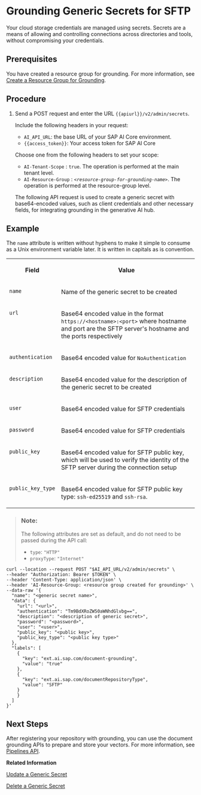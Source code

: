 <!-- loio40859524f19f4f999010790aff9021a7 -->

# Grounding Generic Secrets for SFTP

Your cloud storage credentials are managed using secrets. Secrets are a means of allowing and controlling connections across directories and tools, without compromising your credentials.



<a name="loio40859524f19f4f999010790aff9021a7__section_udx_nph_fdc"/>

## Prerequisites

You have created a resource group for grounding. For more information, see [Create a Resource Group for Grounding](create-a-resource-group-for-grounding-e32efa5.md).



## Procedure

1.  Send a POST request and enter the URL `{{apiurl}}/v2/admin/secrets`.

    Include the following headers in your request:

    -   `AI_API_URL`: the base URL of your SAP AI Core environment.
    -   `{{access_token}}`: Your access token for SAP AI Core

    Choose one from the following headers to set your scope:

    -   `AI-Tenant-Scope` : `true`. The operation is performed at the main tenant level.
    -   `AI-Resource-Group` : <code><i class="varname">&lt;resource-group-for-grounding-name&gt;</i></code>. The operation is performed at the resource-group level.

    The following API request is used to create a generic secret with base64-encoded values, such as client credentials and other necessary fields, for integrating grounding in the generative AI hub.




<a name="loio40859524f19f4f999010790aff9021a7__section_ytf_w5v_c2c"/>

## Example

The `name` attribute is written without hyphens to make it simple to consume as a Unix environment variable later. It is written in capitals as is convention.


<table>
<tr>
<th valign="top">

Field

</th>
<th valign="top">

Value

</th>
</tr>
<tr>
<td valign="top">

`name` 

</td>
<td valign="top">

Name of the generic secret to be created

</td>
</tr>
<tr>
<td valign="top">

`url` 

</td>
<td valign="top">

Base64 encoded value in the format `https://<hostname>:<port>` where hostname and port are the SFTP server's hostname and the ports respectively

</td>
</tr>
<tr>
<td valign="top">

`authentication` 

</td>
<td valign="top">

Base64 encoded value for `NoAuthentication` 

</td>
</tr>
<tr>
<td valign="top">

`description` 

</td>
<td valign="top">

Base64 encoded value for the description of the generic secret to be created

</td>
</tr>
<tr>
<td valign="top">

`user` 

</td>
<td valign="top">

Base64 encoded value for SFTP credentials

</td>
</tr>
<tr>
<td valign="top">

`password` 

</td>
<td valign="top">

Base64 encoded value for SFTP credentials

</td>
</tr>
<tr>
<td valign="top">

`public_key` 

</td>
<td valign="top">

Base64 encoded value for SFTP public key, which will be used to verify the identity of the SFTP server during the connection setup

</td>
</tr>
<tr>
<td valign="top">

`public_key_type` 

</td>
<td valign="top">

Base64 encoded value for SFTP public key type: `ssh-ed25519` and `ssh-rsa`.

</td>
</tr>
</table>

> ### Note:  
> The following attributes are set as default, and do not need to be passed during the API call:
> 
> -   `type`: `"HTTP"`
> -   `proxyType`: `"Internet"`

```
curl --location --request POST "$AI_API_URL/v2/admin/secrets" \
--header "Authorization: Bearer $TOKEN" \
--header 'Content-Type: application/json' \
--header 'AI-Resource-Group: <resource group created for grounding>' \
--data-raw '{
  "name": "<generic secret name>",                     
  "data": {
    "url": "<url>",                                       
    "authentication": "Tm9BdXRoZW50aWNhdGlvbg==",          
    "description": "<description of generic secret>",    
    "password": "<password>",                            
    "user": "<user>",                                      
    "public_key": "<public key>",                          
    "public_key_type": "<public key type>"             
  },
  "labels": [
    {
      "key": "ext.ai.sap.com/document-grounding",
      "value": "true"
    },
    {
      "key": "ext.ai.sap.com/documentRepositoryType",
      "value": "SFTP"
    }
    }
  ]
}'
```



<a name="loio40859524f19f4f999010790aff9021a7__section_m4v_r1z_3gc"/>

## Next Steps

After registering your repository with grounding, you can use the document grounding APIs to prepare and store your vectors. For more information, see [Pipelines API](pipelines-api-d8cc0e3.md).

**Related Information**  


[Update a Generic Secret](update-a-generic-secret-b5d5970.md "")

[Delete a Generic Secret](delete-a-generic-secret-d5d5187.md "")

